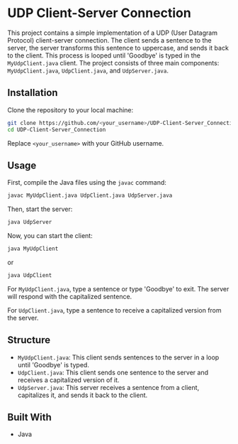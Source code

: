 # UDP Client-Server Connection

This project contains a simple implementation of a UDP (User Datagram Protocol) client-server connection. The client sends a sentence to the server, the server transforms this sentence to uppercase, and sends it back to the client. This process is looped until 'Goodbye' is typed in the `MyUdpClient.java` client. The project consists of three main components: `MyUdpClient.java`, `UdpClient.java`, and `UdpServer.java`.

## Installation

Clone the repository to your local machine:

```bash
git clone https://github.com/<your_username>/UDP-Client-Server_Connection.git
cd UDP-Client-Server_Connection
```

Replace `<your_username>` with your GitHub username.

## Usage

First, compile the Java files using the `javac` command:

```bash
javac MyUdpClient.java UdpClient.java UdpServer.java
```

Then, start the server:

```bash
java UdpServer
```

Now, you can start the client:

```bash
java MyUdpClient
```
or
```bash
java UdpClient
```

For `MyUdpClient.java`, type a sentence or type 'Goodbye' to exit. The server will respond with the capitalized sentence.

For `UdpClient.java`, type a sentence to receive a capitalized version from the server.

## Structure

- `MyUdpClient.java`: This client sends sentences to the server in a loop until 'Goodbye' is typed.
- `UdpClient.java`: This client sends one sentence to the server and receives a capitalized version of it.
- `UdpServer.java`: This server receives a sentence from a client, capitalizes it, and sends it back to the client.

## Built With

* Java

